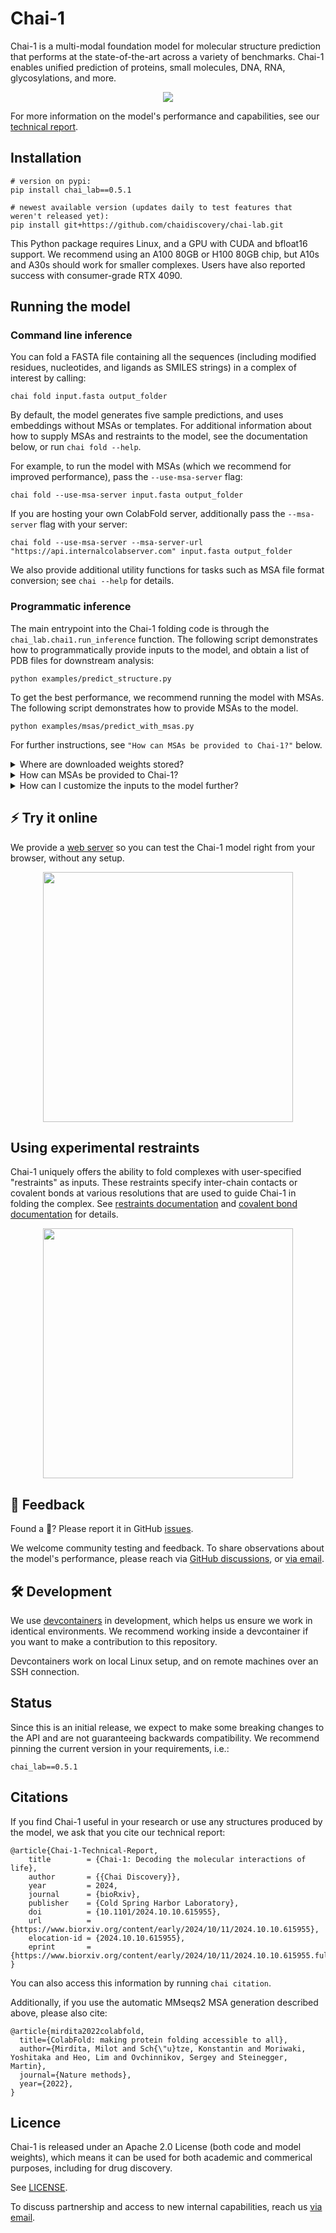 # Chai-1

Chai-1 is a multi-modal foundation model for molecular structure prediction that performs at the state-of-the-art across a variety of benchmarks. Chai-1 enables unified prediction of proteins, small molecules, DNA, RNA, glycosylations, and more.

<p align="center">
    <img src='https://github.com/chaidiscovery/chai-lab/blob/main/assets/performance_barplot.png' >
</p>

For more information on the model's performance and capabilities, see our [technical report](https://www.biorxiv.org/content/10.1101/2024.10.10.615955).

## Installation

```shell
# version on pypi:
pip install chai_lab==0.5.1

# newest available version (updates daily to test features that weren't released yet):
pip install git+https://github.com/chaidiscovery/chai-lab.git
```

This Python package requires Linux, and a GPU with CUDA and bfloat16 support. We recommend using an A100 80GB or H100 80GB chip, but A10s and A30s should work for smaller complexes. Users have also reported success with consumer-grade RTX 4090.

## Running the model

### Command line inference

You can fold a FASTA file containing all the sequences (including modified residues, nucleotides, and ligands as SMILES strings) in a complex of interest by calling:
```shell
chai fold input.fasta output_folder
```

By default, the model generates five sample predictions, and uses embeddings without MSAs or templates. For additional information about how to supply MSAs and restraints to the model, see the documentation below, or run `chai fold --help`.

For example, to run the model with MSAs (which we recommend for improved performance), pass the `--use-msa-server` flag:

```shell
chai fold --use-msa-server input.fasta output_folder
```

If you are hosting your own ColabFold server, additionally pass the `--msa-server` flag with your server:

```shell
chai fold --use-msa-server --msa-server-url "https://api.internalcolabserver.com" input.fasta output_folder
```

We also provide additional utility functions for tasks such as MSA file format conversion; see `chai --help` for details.

### Programmatic inference

The main entrypoint into the Chai-1 folding code is through the `chai_lab.chai1.run_inference` function. The following script demonstrates how to programmatically provide inputs to the model, and obtain a list of PDB files for downstream analysis:

```shell
python examples/predict_structure.py
```

To get the best performance, we recommend running the model with MSAs. The following script demonstrates how to provide MSAs to the model.

```shell
python examples/msas/predict_with_msas.py
```

For further instructions, see `"How can MSAs be provided to Chai-1?"` below.

<details>
<summary>Where are downloaded weights stored?</summary>
<p markdown="1">
By default, weights are automatically downloaded and stored in <package_root>/downloads (usually that's within site-packages).
In cases where you want to control the download location (e.g. on a mounted drive in Docker), you can use the CHAI_DOWNLOADS_DIR envvar to control the download location. For example:

```bash
CHAI_DOWNLOADS_DIR=/tmp/downloads python ./examples/predict_structure.py 
```
</p>
</details>

<details>
<summary>How can MSAs be provided to Chai-1?</summary>
<p markdown="1">

Chai-1 supports MSAs provided as an `aligned.pqt` file. This file format is similar to an `a3m` file, but has additional columns that provide metadata like the source database and sequence pairing keys. We provide code to convert `a3m` files to `aligned.pqt` files. For more information on how to provide MSAs to Chai-1, see [this documentation](examples/msas/README.md).

For user convenience, we also support automatic MSA generation via the ColabFold [MMseqs2](https://github.com/soedinglab/MMseqs2) server via the `--use-msa-server` flag. As detailed in the ColabFold [repository](https://github.com/sokrypton/ColabFold), please keep in mind that this is a shared resource. Note that the results reported in our preprint and the webserver use a different MSA search strategy than MMseqs2, though we expect results to be broadly similar.

</p>
</details>

<details>
<summary>How can I customize the inputs to the model further?</summary>
<p markdown="1">

For more advanced use cases, we also expose the `chai_lab.chai1.run_folding_on_context`, which allows users to construct an `AllAtomFeatureContext` manually. This allows users to specify their own templates, MSAs, embeddings, and constraints, including support for specifying covalent bonds (for example, for specifying branched ligands). We currently provide examples of how to construct an embeddings context, an MSA context, restraint contexts, and covalent bonds. We will be releasing helper methods to build template contexts soon.

</p>
</details>

## ⚡ Try it online

We provide a [web server](https://lab.chaidiscovery.com) so you can test the Chai-1 model right from your browser, without any setup.

<p align="center">
    <img src='assets/chailab_online_screenshot.png' height=400 >
</p>

## Using experimental restraints
Chai-1 uniquely offers the ability to fold complexes with user-specified "restraints" as inputs. These restraints specify inter-chain contacts or covalent bonds at various resolutions that are used to guide Chai-1 in folding the complex. See [restraints documentation](examples/restraints/README.md) and [covalent bond documentation](examples/covalent_bonds/README.md) for details.

<p align="center">
    <img src='assets/chailab_restraints_screenshot.png' height=400 >
</p>

## 💬 Feedback

Found a 🐞? Please report it in GitHub [issues](https://github.com/chaidiscovery/chai-lab/issues).

We welcome community testing and feedback. To share observations about the model's performance, please reach via [GitHub discussions](https://github.com/chaidiscovery/chai-lab/discussions), or [via email](mailto:feedback@chaidiscovery.com).

## 🛠️ Development

We use [devcontainers](https://code.visualstudio.com/docs/devcontainers/containers) in development, which helps us ensure we work in identical environments. We recommend working inside a devcontainer if you want to make a contribution to this repository.

Devcontainers work on local Linux setup, and on remote machines over an SSH connection.

## Status

Since this is an initial release, we expect to make some breaking changes to the API and are not guaranteeing backwards compatibility. We recommend pinning the current version in your requirements, i.e.:

```
chai_lab==0.5.1
```

## Citations

If you find Chai-1 useful in your research or use any structures produced by the model, we ask that you cite our technical report:

```
@article{Chai-1-Technical-Report,
	title        = {Chai-1: Decoding the molecular interactions of life},
	author       = {{Chai Discovery}},
	year         = 2024,
	journal      = {bioRxiv},
	publisher    = {Cold Spring Harbor Laboratory},
	doi          = {10.1101/2024.10.10.615955},
	url          = {https://www.biorxiv.org/content/early/2024/10/11/2024.10.10.615955},
	elocation-id = {2024.10.10.615955},
	eprint       = {https://www.biorxiv.org/content/early/2024/10/11/2024.10.10.615955.full.pdf}
}
```

You can also access this information by running `chai citation`.

Additionally, if you use the automatic MMseqs2 MSA generation described above, please also cite:

```
@article{mirdita2022colabfold,
  title={ColabFold: making protein folding accessible to all},
  author={Mirdita, Milot and Sch{\"u}tze, Konstantin and Moriwaki, Yoshitaka and Heo, Lim and Ovchinnikov, Sergey and Steinegger, Martin},
  journal={Nature methods},
  year={2022},
}
```


## Licence 

Chai-1 is released under an Apache 2.0 License (both code and model weights), which means it can be used for both academic and commerical purposes, including for drug discovery.

See [LICENSE](LICENSE).

To discuss partnership and access to new internal capabilities, reach us [via email](mailto:partnerships@chaidiscovery.com).
